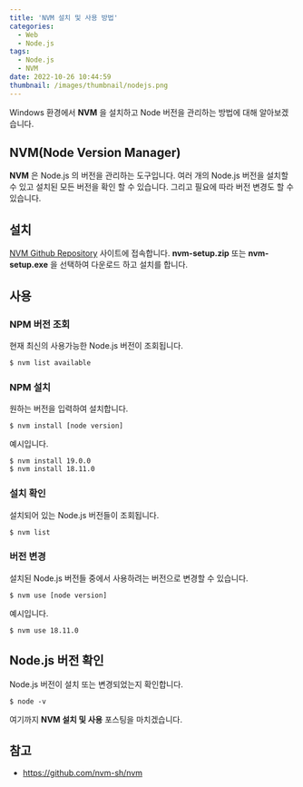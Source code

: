 ```yaml
---
title: 'NVM 설치 및 사용 방법'
categories:
  - Web
  - Node.js
tags:
  - Node.js
  - NVM
date: 2022-10-26 10:44:59
thumbnail: /images/thumbnail/nodejs.png
---
```


Windows 환경에서 **NVM** 을 설치하고 Node 버전을 관리하는 방법에 대해 알아보겠습니다.

## NVM(Node Version Manager)

**NVM** 은 Node.js 의 버전을 관리하는 도구입니다. 여러 개의 Node.js 버전을 설치할 수 있고 설치된 모든 버전을 확인 할 수 있습니다. 그리고 필요에 따라 버전 변경도 할 수 있습니다.

## 설치

[NVM Github Repository](https://github.com/coreybutler/nvm-windows/releases) 사이트에 접속합니다. **nvm-setup.zip** 또는 **nvm-setup.exe** 을 선택하여 다운로드 하고 설치를 합니다.

## 사용

### NPM 버전 조회

현재 최신의 사용가능한 Node.js 버전이 조회됩니다.

```shell
$ nvm list available
```

### NPM 설치

원하는 버전을 입력하여 설치합니다.

```shell
$ nvm install [node version]
```

예시입니다.

```shell
$ nvm install 19.0.0
$ nvm install 18.11.0
```

### 설치 확인

설치되어 있는 Node.js 버전들이 조회됩니다.

```shell
$ nvm list
```

### 버전 변경

설치된 Node.js 버전들 중에서 사용하려는 버전으로 변경할 수 있습니다.

```shell
$ nvm use [node version]
```

예시입니다.

```shell
$ nvm use 18.11.0
```

## Node.js 버전 확인

Node.js 버전이 설치 또는 변경되었는지 확인합니다.

```shell
$ node -v
```

여기까지 **NVM 설치 및 사용** 포스팅을 마치겠습니다.

## 참고

- https://github.com/nvm-sh/nvm
